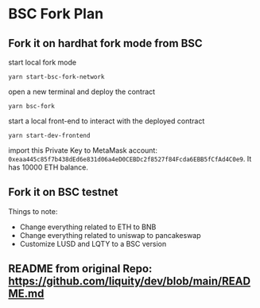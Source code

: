 # BSC Fork Plan
## Fork it on hardhat fork mode from BSC
start local fork mode
```
yarn start-bsc-fork-network
```
open a new terminal and deploy the contract
```
yarn bsc-fork
```
start a local front-end to interact with the deployed contract
```
yarn start-dev-frontend
```
import this Private Key to MetaMask account: `0xeaa445c85f7b438dEd6e831d06a4eD0CEBDc2f8527f84Fcda6EBB5fCfAd4C0e9`. It has 10000 ETH balance.
## Fork it on BSC testnet
Things to note:
- Change everything related to ETH to BNB
- Change everything related to uniswap to pancakeswap
- Customize LUSD and LQTY to a BSC version

## README from original Repo: https://github.com/liquity/dev/blob/main/README.md
